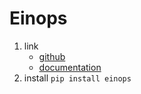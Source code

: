 # Einops

1. link
   * [github](https://github.com/arogozhnikov/einops)
   * [documentation](https://einops.rocks/)
2. install `pip install einops`
